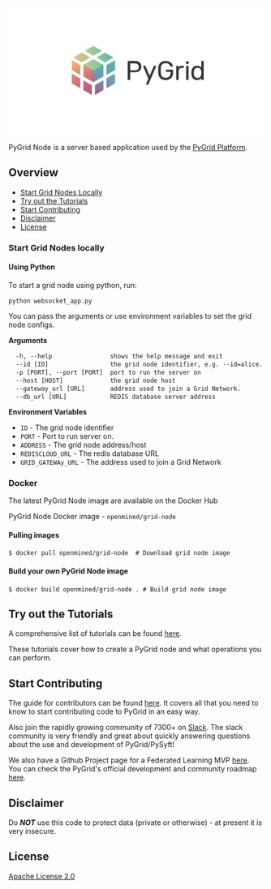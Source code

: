 ![PyGrid logo](https://raw.githubusercontent.com/OpenMined/design-assets/master/logos/PyGrid/horizontal-primary-trans.png)


PyGrid Node is a server based application used by the [PyGrid Platform](https://github.com/OpenMined/PyGrid/).


## Overview
- [Start Grid Nodes Locally](#start-grid-nodes-locally)
- [Try out the Tutorials](#try-out-the-tutorials)
- [Start Contributing](#start-contributing)
- [Disclaimer](#disclaimer)
- [License](#license)


### Start Grid Nodes locally


#### Using Python
To start a grid node using python, run:
```
python websocket_app.py 
```
You can pass the arguments or use environment variables to set the grid node configs.  

**Arguments**
```
  -h, --help                shows the help message and exit
  --id [ID]                 the grid node identifier, e.g. --id=alice.
  -p [PORT], --port [PORT]  port to run the server on
  --host [HOST]             the grid node host
  --gateway_url [URL]       address used to join a Grid Network.
  --db_url [URL]            REDIS database server address
```

**Environment Variables**
- `ID` - The grid node identifier
- `PORT` -  Port to run server on.
- `ADDRESS` - The grid node address/host
- `REDISCLOUD_URL` - The redis database URL
- `GRID_GATEWAy_URL` - The address used to join a Grid Network

### Docker

The latest PyGrid Node image are available on the Docker Hub  

PyGrid Node Docker image - `openmined/grid-node`

#### Pulling images
```
$ docker pull openmined/grid-node  # Download grid node image
```

#### Build your own PyGrid Node image
```
$ docker build openmined/grid-node . # Build grid node image
```

## Try out the Tutorials
A comprehensive list of tutorials can be found [here](https://github.com/OpenMined/PySyft/tree/master/examples/tutorials/grid).

These tutorials cover how to create a PyGrid node and what operations you can perform.

## Start Contributing
The guide for contributors can be found [here](https://github.com/OpenMined/PyGrid/tree/dev/CONTRIBUTING.md). It covers all that you need to know to start contributing code to PyGrid in an easy way.

Also join the rapidly growing community of 7300+ on [Slack](http://slack.openmined.org). The slack community is very friendly and great about quickly answering questions about the use and development of PyGrid/PySyft!

We also have a Github Project page for a Federated Learning MVP [here](https://github.com/orgs/OpenMined/projects/13).  
You can check the PyGrid's official development and community roadmap [here](https://github.com/OpenMined/Roadmap/tree/master/pygrid_team).


## Disclaimer
Do ***NOT*** use this code to protect data (private or otherwise) - at present it is very insecure.

## License

[Apache License 2.0](https://github.com/OpenMined/PyGrid/blob/dev/LICENSE)
